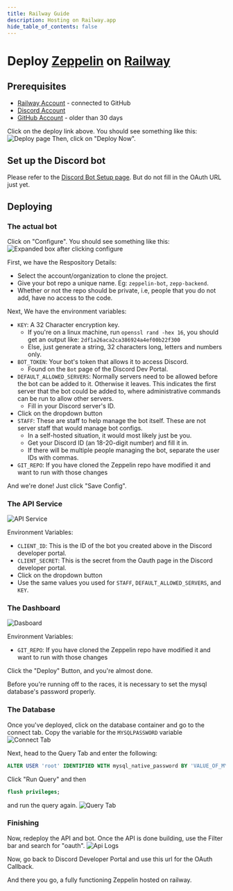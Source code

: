 ```yaml
---
title: Railway Guide
description: Hosting on Railway.app
hide_table_of_contents: false
---
```


# Deploy [Zeppelin](https://zeppelin.gg) on [Railway](https://railway.app?referralCode=VTVa-k)

## Prerequisites

- [Railway Account](https://railway.app?referralCode=VTVa-k) - connected to GitHub
- [Discord Account](https://discord.com)
- [GitHub Account](https://github.com) - older than 30 days

Click on the deploy link above. You should see something like this: ![Deploy page](/img/guides/railway/deploy_landing.png)
Then, click on "Deploy Now".

## Set up the Discord bot

Please refer to the [Discord Bot Setup page](../../discord/bot-creation/creation.md).
But do not fill in the OAuth URL just yet.

## Deploying
### The actual bot
Click on "Configure". You should see something like this: ![Expanded box after clicking configure](/img/guides/railway/bot.png)

First, we have the Respository Details:
  - Select the account/organization to clone the project.
  - Give your bot repo a unique name. Eg: `zeppelin-bot`, `zepp-backend`.
  - Whether or not the repo should be private, i.e, people that you do not add, have no access to the code.

Next, We have the environment variables:
  - `KEY`: A 32 Character encryption key.
    - If you're on a linux machine, run `openssl rand -hex 16`, you should get an output like: `2df1a26aca2ca386924a4ef00b22f300`
    - Else, just generate a string, 32 characters long, letters and numbers only.
  - `BOT_TOKEN`: Your bot's token that allows it to access Discord.
    - Found on the `Bot` page of the Discord Dev Portal.
  - `DEFAULT_ALLOWED_SERVERS`: Normally servers need to be allowed before the bot can be added to it. Otherwise it leaves. This indicates the first server that the bot could be added to, where administrative commands can be run to allow other servers.
    - Fill in your Discord server's ID.
  - Click on the dropdown button
  - `STAFF`: These are staff to help manage the bot itself. These are not server staff that would manage bot configs.
    - In a self-hosted situation, it would most likely just be you.
    - Get your Discord ID (an 18-20-digit number) and fill it in.
    - If there will be multiple people managing the bot, separate the user IDs with commas.
  - `GIT_REPO`: If you have cloned the Zeppelin repo have modified it and want to run with those changes

And we're done! Just click "Save Config".

### The API Service
![API Service](/img/guides/railway/api.png)

Environment Variables:
  - `CLIENT_ID`: This is the ID of the bot you created above in the Discord developer portal.
  - `CLIENT_SECRET`: This is the secret from the Oauth page in the Discord developer portal.
  - Click on the dropdown button
  - Use the same values you used for `STAFF`, `DEFAULT_ALLOWED_SERVERS`, and `KEY`.

### The Dashboard
![Dasboard](/img/guides/railway/api.png)

Environment Variables:
  - `GIT_REPO`: If you have cloned the Zeppelin repo have modified it and want to run with those changes

Click the "Deploy" Button, and you're almost done.

Before you're running off to the races, it is necessary to set the mysql database's password properly.

### The Database
Once you've deployed, click on the database container and go to the connect tab.
Copy the variable for the `MYSQLPASSWORD` variable
![Connect Tab](/img/guides/railway/db_connect.png)

Next, head to the Query Tab and enter the following:
```sql
ALTER USER 'root' IDENTIFIED WITH mysql_native_password BY 'VALUE_OF_MYSQL_PASSWORD';
```

Click "Run Query" and then
```sql
flush privileges;
```
and run the query again.
![Query Tab](/img/guides/railway/db_query.png)


### Finishing
Now, redeploy the API and bot.
Once the API is done building, use the Filter bar and search for "oauth".
![Api Logs](/img/guides/railway/api_logs.png)

Now, go back to Discord Developer Portal and use this url for the OAuth Callback.

And there you go, a fully functioning Zeppelin hosted on railway.
